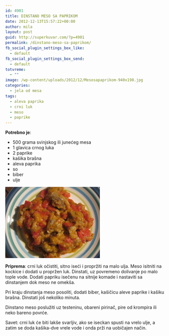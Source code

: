 ```yaml
---
id: 4901
title: DINSTANO MESO SA PAPRIKOM
date: 2012-12-13T15:57:22+00:00
author: mila
layout: post
guid: http://superkuvar.com/?p=4901
permalink: /dinstano-meso-sa-paprikom/
fb_social_plugin_settings_box_like:
  - default
fb_social_plugin_settings_box_send:
  - default
totvreme:
  - ""
image: /wp-content/uploads/2012/12/Mesosapaprikom-940x198.jpg
categories:
  - jela od mesa
tags:
  - aleva paprika
  - crni luk
  - meso
  - paprike
---
```

**Potrebno je**:

  * 500 grama svinjskog ili junećeg mesa
  * 1 glavica crnog luka
  * 2 paprike
  * kašika brašna
  * aleva paprika
  * so
  * biber
  * ulje

<img class="alignnone size-medium wp-image-4902" title="Mesosapaprikom" src="/wp-content/uploads/2012/12/Mesosapaprikom-300x225.jpg" alt="" width="300" height="225" /> 

**Priprema**: crni luk očistiti, sitno iseći i propržiti na malo ulja. Meso isitniti na kockice i dodati u propržen luk. Dinstati, uz povremeno dolivanje po malo tople vode. Dodati papriku isečenu na sitnije komade i nastaviti sa dinstanjem dok meso ne omekša.

Pri kraju dinstanja meso posoliti, dodati biber, kašičicu aleve paprike i kašiku brašna. Dinstati još nekoliko minuta.

Dinstano meso poslužiti uz testeninu, obareni pirinač, pire od krompira ili neko bareno povrće.

Savet: crni luk će biti lakše svarljiv, ako se iseckan spusti na vrelo ulje, a zatim se doda kašika-dve vrele vode i onda prži na uobičajen način.